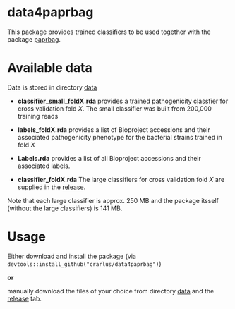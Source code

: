 # data4paprbag
This package provides trained classifiers to be used together with the package [paprbag](https://github.com/crarlus/paprbag).


# Available data
Data is stored in directory
[data](https://github.com/crarlus/data4paprbag/tree/master/data)
       

* __classifier_small_foldX.rda__ provides a trained pathogenicity classfier for cross validation fold _X_. The small classifier was built from 200,000 training reads

* __labels_foldX.rda__ provides a list of Bioproject accessions and their associated pathogenicity phenotype for the bacterial strains trained in fold _X_

* __Labels.rda__ provides a list of all Bioproject accessions and their associated labels.

* __classifier_foldX.rda__ The large classifiers for cross validation fold _X_ are supplied in the [release](https://github.com/crarlus/data4paprbag/releases). 

Note that each large classifier is approx. 250 MB and the package itsself (without the large classifiers) is 141 MB.

# Usage
Either download and install the package (via `devtools::install_github("crarlus/data4paprbag")`)

__or__ 

manually download the files of your choice from directory [data](https://github.com/crarlus/data4paprbag/tree/master/data)
and the [release](https://github.com/crarlus/data4paprbag/releases) tab.
